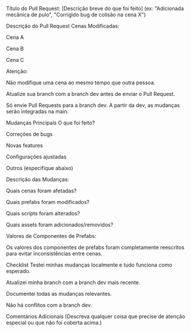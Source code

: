 Título do Pull Request:
[Descrição breve do que foi feito] (ex: "Adicionada mecânica de pulo", "Corrigido bug de colisão na cena X")

Descrição do Pull Request
Cenas Modificadas:

Cena A

Cena B

Cena C

Atenção:

Não modifique uma cena ao mesmo tempo que outra pessoa.

Atualize sua branch com a branch dev antes de enviar o Pull Request.

Só envie Pull Requests para a branch dev. A partir da dev, as mudanças serão integradas na main.

Mudanças Principais
O que foi feito?

Correções de bugs

Novas features

Configurações ajustadas

Outros (especifique abaixo)

Descrição das Mudanças:

Quais cenas foram afetadas?

Quais prefabs foram modificados?

Quais scripts foram alterados?

Quais assets foram adicionados/removidos?

Valores de Componentes de Prefabs:

Os valores dos componentes de prefabs foram completamente reescritos para evitar inconsistências entre cenas.

Checklist
Testei minhas mudanças localmente e tudo funciona como esperado.

Atualizei minha branch com a branch dev mais recente.

Documentei todas as mudanças relevantes.

Não há conflitos com a branch dev.

Comentários Adicionais
(Descreva qualquer coisa que precise de atenção especial ou que não foi coberta acima.)